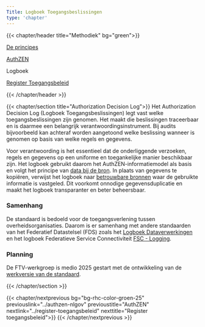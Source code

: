 ```yaml
---
Title: Logboek Toegangsbeslissingen
type: 'chapter'
---
```


{{< chapter/header title="Methodiek" bg="green">}}

<div class="sub-navigation-wrapper" role="navigation">
<div class="utrecht-paragraph pt-1 sub-navigation-tab bg-rhc-color-groen-25">
   <p>
      <a href="../principes">De principes</a> 
   </p>
</div>
<div class="utrecht-paragraph pt-1 sub-navigation-tab bg-rhc-color-groen-25">
   <p>
      <a href="../authzen-nlgov">AuthZEN</a>
   </p>
</div>
<div class="sub-navigation-tab-selected utrecht-paragraph pt-1 sub-navigation-tab bg-rhc-color-groen-25">
   <p>
      Logboek
   </p>
</div> 
<div class="utrecht-paragraph pt-1 sub-navigation-tab bg-rhc-color-groen-25">
   <p>
      <a href="../register-toegangsbeleid">Register Toegangsbeleid</a>
   </p>
</div> 
</div>

{{< /chapter/header >}}

{{< chapter/section title="Authorization Decision Log">}}
Het Authorization Decision Log (Logboek Toegangsbeslissingen) legt vast welke toegangsbeslissingen zijn genomen. Het maakt die beslissingen traceerbaar en is daarmee een belangrijk verantwoordingsinstrument. Bij audits bijvoorbeeld kan achteraf worden aangetoond welke beslissing wanneer is genomen op basis van welke regels en gegevens.

Voor verantwoording is het essentieel dat de onderliggende verzoeken, regels en gegevens op een uniforme en toegankelijke manier beschikbaar zijn. Het logboek gebruikt daarom het AuthZEN-informatiemodel als basis en volgt het principe van [data bij de bron](https://www.digitaleoverheid.nl/data-bij-de-bron/). In plaats van gegevens te kopiëren, verwijst het logboek naar [betrouwbare bronnen](https://website-digilab-overheid-nl-research-uit-betrouw-e1f39021ce924c.gitlab.io/) waar de gebruikte informatie is vastgeled. Dit voorkomt onnodige gegevensduplicatie en maakt het logboek transparanter en beter beheersbaar. 

### Samenhang
De standaard is bedoeld voor de toegangsverlening tussen overheidsorganisaties. Daarom is er samenhang met andere standaarden van het Federatief Datastelsel (FDS) zoals het [Logboek Dataverwerkingen](https://logius-standaarden.github.io/logboek-dataverwerkingen/) en het logboek Federatieve Service Connectiviteit [FSC - Logging](https://commonground.gitlab.io/standards/fsc/logging/draft-fsc-logging-00.html).

### Planning
De FTV-werkgroep is medio 2025 gestart met de ontwikkeling van de [werkversie van de standaard](https://github.com/VNG-Realisatie/authorization-decision-log).


{{< /chapter/section >}}

{{< chapter/nextprevious  bg="bg-rhc-color-groen-25" previouslink="../authzen-nlgov" previoustitle="AuthZEN" nextlink="../register-toegangsbeleid" nexttitle="Register toegangsbeleid">}}
{{< /chapter/nextprevious >}}

